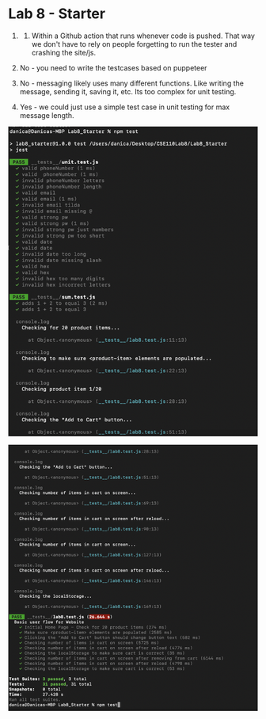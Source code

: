 # Lab 8 - Starter

1) 1. Within a Github action that runs whenever code is pushed. That way we don't have to
   rely on people forgetting to run the tester and crashing the site/js.

2) No - you need to write the testcases based on puppeteer

3) No - messaging likely uses many different functions. Like writing the message,
    sending it, saving it, etc. Its too complex for unit testing.

4) Yes - we could just use a simple test case in unit testing for max message length.

![img1](./testSS1.png)

![img2](./testSS2.png)